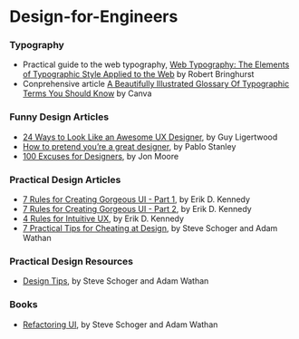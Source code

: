 # Design-for-Engineers

### Typography
* Practical guide to the web typography, [Web Typography: The Elements of Typographic Style Applied to the Web](https://webtypography.net/toc/) by Robert Bringhurst
* Conprehensive article [A Beautifully Illustrated Glossary Of Typographic Terms You Should Know](https://designschool.canva.com/blog/typography-terms/) by Canva


### Funny Design Articles
* [24 Ways to Look Like an Awesome UX Designer](https://uxplanet.org/24-ways-to-look-like-an-awesome-ux-designer-c26addab6add), by Guy Ligertwood
* [How to pretend you’re a great designer](https://thedesignteam.io/how-to-pretend-youre-a-great-designer-3625de90d79f), by Pablo Stanley
* [100 Excuses for Designers](https://medium.com/ux-power-tools/100-excuses-for-designers-517344cdd910), by Jon Moore


### Practical Design Articles
* [7 Rules for Creating Gorgeous UI - Part 1](https://medium.com/@erikdkennedy/7-rules-for-creating-gorgeous-ui-part-1-559d4e805cda), by Erik D. Kennedy
* [7 Rules for Creating Gorgeous UI - Part 2](https://medium.com/@erikdkennedy/7-rules-for-creating-gorgeous-ui-part-2-430de537ba96), by Erik D. Kennedy
* [4 Rules for Intuitive UX](https://medium.com/@erikdkennedy/4-rules-for-intuitive-ux-d6d6652d9daf), by Erik D. Kennedy
* [7 Practical Tips for Cheating at Design](https://medium.com/refactoring-ui/7-practical-tips-for-cheating-at-design-40c736799886), by Steve Schoger and Adam Wathan


### Practical Design Resources
* [Design Tips](https://twitter.com/i/events/994601867987619840), by Steve Schoger and Adam Wathan


### Books
* [Refactoring UI](https://refactoringui.com/book/), by Steve Schoger and Adam Wathan
